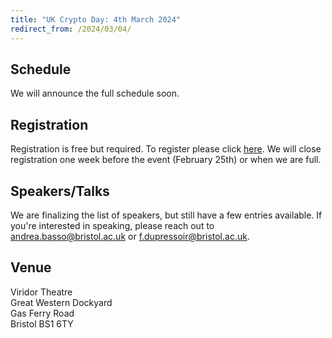 ```yaml
---
title: "UK Crypto Day: 4th March 2024"
redirect_from: /2024/03/04/
---
```


## Schedule

We will announce the full schedule soon.

## Registration

Registration is free but required. To register please click [here](https://forms.office.com/Pages/ResponsePage.aspx?id=MH_ksn3NTkql2rGM8aQVG_lsqBw7Z0VJqfKDlAYbPipURVcxM0E0OTRKTTZWMjBGWkU2VjJXNjQ5WS4u). We will close registration one week before the event (February 25th) or when we are full.



## Speakers/Talks

We are finalizing the list of speakers, but still have a few entries available. If you're interested in speaking, please reach out to [andrea.basso@bristol.ac.uk](mailto:andrea.basso@bristol.ac.uk) or [f.dupressoir@bristol.ac.uk](mailto:f.dupressoir@bristol.ac.uk).

## Venue

Viridor Theatre   
Great Western Dockyard  
Gas Ferry Road  
Bristol BS1 6TY